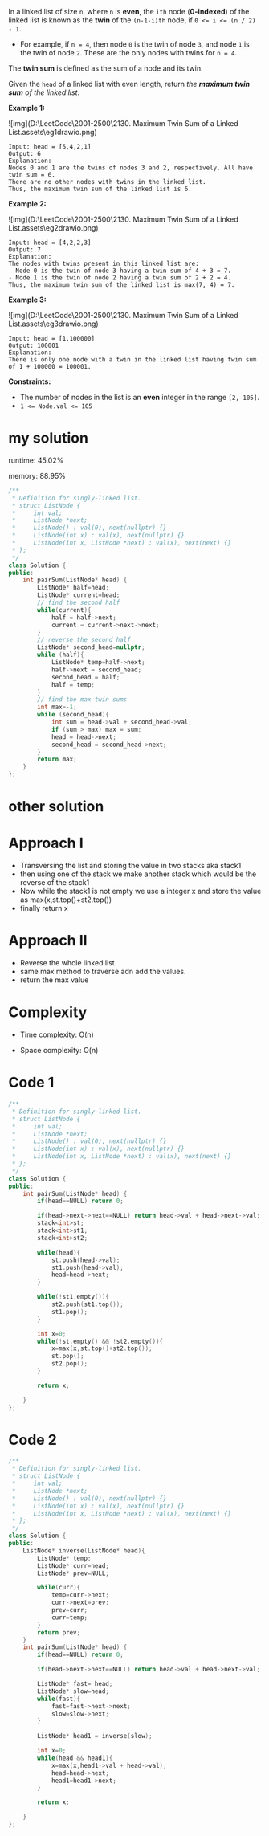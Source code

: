 In a linked list of size `n`, where `n` is **even**, the `ith` node (**0-indexed**) of the linked list is known as the **twin** of the `(n-1-i)th` node, if `0 <= i <= (n / 2) - 1`.

- For example, if `n = 4`, then node `0` is the twin of node `3`, and node `1` is the twin of node `2`. These are the only nodes with twins for `n = 4`.

The **twin sum** is defined as the sum of a node and its twin.

Given the `head` of a linked list with even length, return *the **maximum twin sum** of the linked list*.

 

**Example 1:**

![img](D:\LeetCode\2001-2500\2130. Maximum Twin Sum of a Linked List.assets\eg1drawio.png)

```
Input: head = [5,4,2,1]
Output: 6
Explanation:
Nodes 0 and 1 are the twins of nodes 3 and 2, respectively. All have twin sum = 6.
There are no other nodes with twins in the linked list.
Thus, the maximum twin sum of the linked list is 6. 
```

**Example 2:**

![img](D:\LeetCode\2001-2500\2130. Maximum Twin Sum of a Linked List.assets\eg2drawio.png)

```
Input: head = [4,2,2,3]
Output: 7
Explanation:
The nodes with twins present in this linked list are:
- Node 0 is the twin of node 3 having a twin sum of 4 + 3 = 7.
- Node 1 is the twin of node 2 having a twin sum of 2 + 2 = 4.
Thus, the maximum twin sum of the linked list is max(7, 4) = 7. 
```

**Example 3:**

![img](D:\LeetCode\2001-2500\2130. Maximum Twin Sum of a Linked List.assets\eg3drawio.png)

```
Input: head = [1,100000]
Output: 100001
Explanation:
There is only one node with a twin in the linked list having twin sum of 1 + 100000 = 100001.
```

 

**Constraints:**

- The number of nodes in the list is an **even** integer in the range `[2, 105]`.
- `1 <= Node.val <= 105`

# my solution

runtime: 45.02%

memory: 88.95%

```C++
/**
 * Definition for singly-linked list.
 * struct ListNode {
 *     int val;
 *     ListNode *next;
 *     ListNode() : val(0), next(nullptr) {}
 *     ListNode(int x) : val(x), next(nullptr) {}
 *     ListNode(int x, ListNode *next) : val(x), next(next) {}
 * };
 */
class Solution {
public:
    int pairSum(ListNode* head) {
        ListNode* half=head; 
        ListNode* current=head;
        // find the second half
        while(current){
            half = half->next;
            current = current->next->next;
        }
        // reverse the second half
        ListNode* second_head=nullptr;
        while (half){
            ListNode* temp=half->next;
            half->next = second_head;
            second_head = half;
            half = temp;
        }
        // find the max twin sums
        int max=-1;
        while (second_head){
            int sum = head->val + second_head->val;
            if (sum > max) max = sum;
            head = head->next;
            second_head = second_head->next;
        }
        return max;
    }
};
```



# other solution

# Approach I

- Transversing the list and storing the value in two stacks aka stack1
- then using one of the stack we make another stack which would be the reverse of the stack1
- Now while the stack1 is not empty we use a integer x and store the value as max(x,st.top()+st2.top())
- finally return x

# Approach II

- Reverse the whole linked list
- same max method to traverse adn add the values.
- return the max value

# Complexity

- Time complexity: O(n)

- Space complexity: O(n)

# Code 1

```cpp
/**
 * Definition for singly-linked list.
 * struct ListNode {
 *     int val;
 *     ListNode *next;
 *     ListNode() : val(0), next(nullptr) {}
 *     ListNode(int x) : val(x), next(nullptr) {}
 *     ListNode(int x, ListNode *next) : val(x), next(next) {}
 * };
 */
class Solution {
public:
    int pairSum(ListNode* head) {
        if(head==NULL) return 0;

        if(head->next->next==NULL) return head->val + head->next->val;
        stack<int>st;
        stack<int>st1;
        stack<int>st2;

        while(head){
            st.push(head->val);
            st1.push(head->val);
            head=head->next;
        }

        while(!st1.empty()){
            st2.push(st1.top());
            st1.pop();
        }

        int x=0;
        while(!st.empty() && !st2.empty()){
            x=max(x,st.top()+st2.top());
            st.pop();
            st2.pop();
        }

        return x;

    }
};
```

# Code 2

```C++
/**
 * Definition for singly-linked list.
 * struct ListNode {
 *     int val;
 *     ListNode *next;
 *     ListNode() : val(0), next(nullptr) {}
 *     ListNode(int x) : val(x), next(nullptr) {}
 *     ListNode(int x, ListNode *next) : val(x), next(next) {}
 * };
 */
class Solution {
public:
    ListNode* inverse(ListNode* head){
        ListNode* temp;
        ListNode* curr=head;
        ListNode* prev=NULL;

        while(curr){
            temp=curr->next;
            curr->next=prev;
            prev=curr;
            curr=temp;
        }
        return prev;
    }
    int pairSum(ListNode* head) {
        if(head==NULL) return 0;

        if(head->next->next==NULL) return head->val + head->next->val;

        ListNode* fast= head;
        ListNode* slow=head;
        while(fast){
            fast=fast->next->next;
            slow=slow->next;
        }
       
        ListNode* head1 = inverse(slow);

        int x=0;
        while(head && head1){
            x=max(x,head1->val + head->val);
            head=head->next;
            head1=head1->next;
        }

        return x;

    }
};
```

